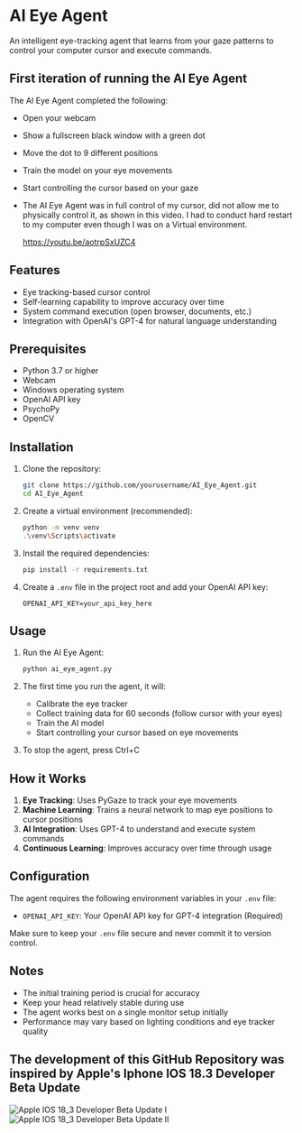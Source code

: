 # AI Eye Agent

An intelligent eye-tracking agent that learns from your gaze patterns to control your computer cursor and execute commands.

## First iteration of running the AI Eye Agent



The AI Eye Agent completed the following:

  - Open your webcam
  - Show a fullscreen black window with a green dot
  - Move the dot to 9 different positions
  - Train the model on your eye movements
  - Start controlling the cursor based on your gaze

  - The AI Eye Agent was in full control of my cursor, did not allow me to physically control it, as shown in this video.  I had to conduct hard restart to my computer even though I was on a Virtual environment.
    
    https://youtu.be/aotrpSxUZC4

## Features

- Eye tracking-based cursor control
- Self-learning capability to improve accuracy over time
- System command execution (open browser, documents, etc.)
- Integration with OpenAI's GPT-4 for natural language understanding

## Prerequisites

- Python 3.7 or higher
- Webcam
- Windows operating system
- OpenAI API key
- PsychoPy
- OpenCV

## Installation

1. Clone the repository:
   ```bash
   git clone https://github.com/yourusername/AI_Eye_Agent.git
   cd AI_Eye_Agent
   ```

2. Create a virtual environment (recommended):
   ```bash
   python -m venv venv
   .\venv\Scripts\activate
   ```

3. Install the required dependencies:
   ```bash
   pip install -r requirements.txt
   ```

4. Create a `.env` file in the project root and add your OpenAI API key:
   ```
   OPENAI_API_KEY=your_api_key_here
   ```

## Usage

1. Run the AI Eye Agent:
   ```bash
   python ai_eye_agent.py
   ```

2. The first time you run the agent, it will:
   - Calibrate the eye tracker
   - Collect training data for 60 seconds (follow cursor with your eyes)
   - Train the AI model
   - Start controlling your cursor based on eye movements

3. To stop the agent, press Ctrl+C

## How it Works

1. **Eye Tracking**: Uses PyGaze to track your eye movements
2. **Machine Learning**: Trains a neural network to map eye positions to cursor positions
3. **AI Integration**: Uses GPT-4 to understand and execute system commands
4. **Continuous Learning**: Improves accuracy over time through usage

## Configuration

The agent requires the following environment variables in your `.env` file:
- `OPENAI_API_KEY`: Your OpenAI API key for GPT-4 integration (Required)

Make sure to keep your `.env` file secure and never commit it to version control.

## Notes

- The initial training period is crucial for accuracy
- Keep your head relatively stable during use
- The agent works best on a single monitor setup initially
- Performance may vary based on lighting conditions and eye tracker quality

## The development of this GitHub Repository was inspired by Apple's Iphone IOS 18.3 Developer Beta Update
![Apple IOS 18_3 Developer Beta Update I](https://github.com/user-attachments/assets/020f153a-2184-422f-8513-0205c19190ef)
![Apple IOS 18_3 Developer Beta Update II](https://github.com/user-attachments/assets/02b3ad83-7893-46a8-830b-191e38fad8a4)

